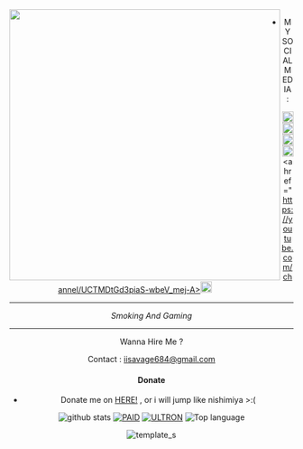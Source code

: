 <img src="https://github.com/Savagefundzokenwa/Savagefundzokenwa/blob/img/ +234 812 786 7835 20220620_092606.jpg" width="480" height="480" align="left">
<center>


* MY SOCIAL MEDIA :

<a href="https://Instagram.com/savage_fundz2"><img src="https://disk.mediaindonesia.com/thumbs/1800x1200/news/2020/03/1e2c29c543e1c21f54846e7f3eae7c7e.jpg" alt="alt text" width="20" height="20"></a> 
<a href="https://wa.me/+2347061748885?text=Hi+Okenwa+I'm+From+github"><img src="https://github.com/Savagefundzokenwa/Savagefundzokenwa/blob/img/whatsapp.png" alt="alt text" width="20" height="20"></a>
<a href="https://www.facebook.com/okenwa.bright24"><img src="https://upload.wikimedia.org/wikipedia/commons/5/51/Facebook_f_logo_%282019%29.svg" alt="alt text" width="20" height="20"></a> <a href="https://squadcyberpeopleteam.blogspot.com/?m=1"><img src="https://github.com/Savagefundzokenwa/Savagefundzokenwa /blob/img/logo_blogspot_by_YayanXD.jpg" alt="alt text" width="20" height="20"></a> <a href="https://youtube.com/channel/UCTMDtGd3piaS-wbeV_mej-A><img src="https://github.com/Savagefundzokenwa/Savagefundzokenwa/blob/img/logo_yt_by_YayanXD.jpg" alt="alt text" width="20" height="20"></a> 
&nbsp;&nbsp;     &nbsp;&nbsp;    &nbsp;&nbsp;   &nbsp;&nbsp;   &nbsp;&nbsp;   
___
_Smoking And Gaming_
___


Wanna Hire Me ? 

Contact : iisavage684@gmail.com

#### Donate

* Donate me on  <a href="https://saweria.co/SavageFundz">HERE!</a>
, or i will jump like nishimiya >:(

![github stats](https://github-readme-stats.vercel.app/api?username=Savagefundzokenwa&show_icons=true&theme=dark)
<a href="https://github.com/Savagefundzokenwa/PAID"><img title="PAID" src="https://github-readme-stats.vercel.app/api/pin/?username=Savagefundzokenwa&repo=PREMIUM&theme=vision-friendly-dark"></a>
<a href="https://github.com/Savagefundzokenwa/ULTRON"><img title="ULTRON" src="https://github-readme-stats.vercel.app/api/pin/?username=Savagefundzokenwa&repo=ULTIMATE&theme=vision-friendly-dark"></a>
  <img src="https://github-readme-stats.vercel.app/api/top-langs/?username=Savagefundzokenwa&layout=compact" alt="Top language">

![template_s](https://github.com/Savagefundzokenwa/Savagefundzokenwa/blob/img/fea72fd4-e260-4c13-b89e-f81acc5111a0.gif)

